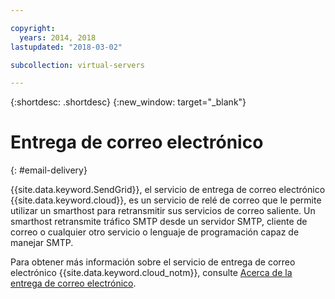 ```yaml
---

copyright:
  years: 2014, 2018
lastupdated: "2018-03-02"

subcollection: virtual-servers

---
```


{:shortdesc: .shortdesc}
{:new_window: target="_blank"}

# Entrega de correo electrónico
{: #email-delivery}

{{site.data.keyword.SendGrid}}, el servicio de entrega de correo electrónico {{site.data.keyword.cloud}}, es un servicio de relé de correo que le permite utilizar un smarthost para retransmitir sus servicios de correo saliente. Un smarthost retransmite tráfico SMTP desde un servidor SMTP, cliente de correo o cualquier otro servicio o lenguaje de programación capaz de manejar SMTP.

Para obtener más información sobre el servicio de entrega de correo electrónico {{site.data.keyword.cloud_notm}}, consulte [Acerca de la entrega de correo electrónico](/docs/infrastructure/email-delivery?topic=email-delivery-getting-started-email-delivery#getting-started-email-delivery).
